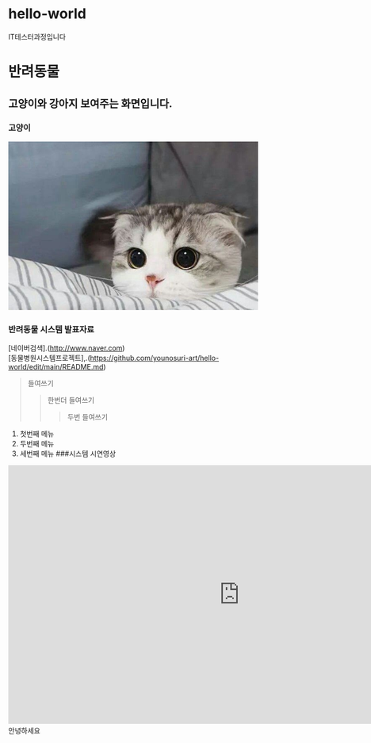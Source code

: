 # hello-world
IT테스터과정입니다
# 반려동물
## 고양이와 강아지 보여주는 화면입니다.
### 고양이
<img src="귀여운고양이사진_(1).jpg"/>

### 반려동물 시스템 발표자료
[네이버검색].(http://www.naver.com)<br>
[동물병원시스템프로젝트],.(https://github.com/younosuri-art/hello-world/edit/main/README.md)<br>
>들여쓰기<br>
>>한번더 들여쓰기<br>
>>>두번 들여쓰기<br>
1. 첫번째 메뉴
2. 두번째 메뉴
3. 세번째 메뉴
###시스템 시연영상
<iframe width="931" height="522" src="https://www.youtube.com/embed/BLMOXIsGsxc" title="[PlayList]🍂가을 하늘 아래, 사랑은 리듬이 되고, 낙엽이 춤추는 길 위로 우리 마음이 달려간다." frameborder="0" allow="accelerometer; autoplay; clipboard-write; encrypted-media; gyroscope; picture-in-picture; web-share" referrerpolicy="strict-origin-when-cross-origin" allowfullscreen></iframe>
안녕하세요

